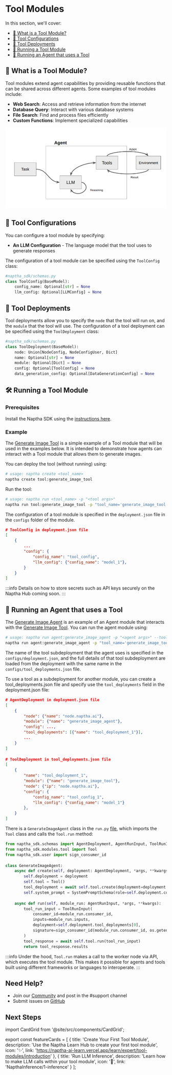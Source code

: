 # Tool Modules

In this section, we'll cover:

- [🔧 What is a Tool Module?](#-what-is-a-tool-module)
- [📝 Tool Configurations](#-tool-configurations)
- [🐋 Tool Deployments](#-tool-deployments)
- [🚀 Running a Tool Module](#-running-a-tool-module)
- [🤖 Running an Agent that uses a Tool](#-running-an-agent-that-uses-a-tool)

## 🔧 What is a Tool Module?

Tool modules extend agent capabilities by providing reusable functions that can be shared across different agents. Some examples of tool modules include:

- **Web Search**: Access and retrieve information from the internet
- **Database Query**: Interact with various database systems
- **File Search**: Find and process files efficiently
- **Custom Functions**: Implement specialized capabilities

![Tool Integration](/img/tool-integration.png)

## 📝 Tool Configurations

You can configure a tool module by specifying:

- **An LLM Configuration** - The language model that the tool uses to generate responses

The configuration of a tool module can be specified using the `ToolConfig` class:

```python
#naptha_sdk/schemas.py
class ToolConfig(BaseModel):
    config_name: Optional[str] = None
    llm_config: Optional[LLMConfig] = None
```

## 🚀 Tool Deployments

Tool deployments allow you to specify the `node` that the tool will run on, and the `module` that the tool will use. The configuration of a tool deployment can be specified using the `ToolDeployment` class:

```python
#naptha_sdk/schemas.py
class ToolDeployment(BaseModel):
    node: Union[NodeConfig, NodeConfigUser, Dict]
    name: Optional[str] = None
    module: Optional[Dict] = None
    config: Optional[ToolConfig] = None
    data_generation_config: Optional[DataGenerationConfig] = None
```

## 🛠️ Running a Tool Module

### Prerequisites

Install the Naptha SDK using the [instructions here](https://github.com/NapthaAI/naptha-sdk/?tab=readme-ov-file#install).

### Example

The [Generate Image Tool](https://github.com/NapthaAI/generate_image_tool) is a simple example of a Tool module that will be used in the examples below. It is intended to demonstrate how agents can interact with a Tool module that allows them to generate images.

You can deploy the tool (without running) using:

```bash
# usage: naptha create <tool_name>
naptha create tool:generate_image_tool
```

Run the tool:

```bash
# usage: naptha run <tool_name> -p "<tool args>"
naptha run tool:generate_image_tool -p "tool_name='generate_image_tool' tool_input_data='A beautiful image of a cat'"
```

The configuration of a tool module is specified in the `deployment.json` file in the `configs` folder of the module.

```json
# ToolConfig in deployment.json file 
[
    {
        ...
        "config": {
            "config_name": "tool_config",
            "llm_config": {"config_name": "model_1"},
        }
    }
]
```

:::info
Details on how to store secrets such as API keys securely on the Naptha Hub coming soon.
:::

## 🤖 Running an Agent that uses a Tool

The [Generate Image Agent](https://github.com/NapthaAI/generate_image_agent) is an example of an Agent module that interacts with the [Generate Image Tool](https://github.com/NapthaAI/generate_image_tool). You can run the agent module using:

```bash
# usage: naptha run agent:generate_image_agent -p "<agent args>" --tool_nodes "<node_ips>"
naptha run agent:generate_image_agent -p "tool_name='generate_image_tool' tool_input_data='A beautiful image of a cat'" --tool_nodes "node.naptha.ai"
```

The name of the tool subdeployment that the agent uses is specified in the `configs/deployment.json`, and the full details of that tool subdeployment are loaded from the deployment with the same name in the `configs/tool_deployments.json` file.


To use a tool as a subdeployment for another module, you can create a tool_deployments.json file and specify use the `tool_deployments` field in the deployment.json file:

```json
# AgentDeployment in deployment.json file 
[
    {
        "node": {"name": "node.naptha.ai"},
        "module": {"name": "generate_image_agent"},
        "config": ...,
        "tool_deployments": [{"name": "tool_deployment_1"}],
        ...
    }
]

# ToolDeployment in tool_deployments.json file
[
    {
        "name": "tool_deployment_1",
        "module": {"name": "generate_image_tool"},
        "node": {"ip": "node.naptha.ai"},
        "config": {
            "config_name": "tool_config_1",
            "llm_config": {"config_name": "model_1"}
        },
    }
]
```

There is a `GenerateImageAgent` class in the `run.py` [file](https://github.com/NapthaAI/generate_image_agent/blob/main/generate_image_agent/run.py#L16), which imports the `Tool` class and calls the `Tool.run` method:

```python
from naptha_sdk.schemas import AgentDeployment, AgentRunInput, ToolRunInput
from naptha_sdk.modules.tool import Tool
from naptha_sdk.user import sign_consumer_id

class GenerateImageAgent:
    async def create(self, deployment: AgentDeployment, *args, **kwargs):
        self.deployment = deployment
        self.tool = Tool()
        tool_deployment = await self.tool.create(deployment=deployment.tool_deployments[0])
        self.system_prompt = SystemPromptSchema(role=self.deployment.config.system_prompt["role"])

    async def run(self, module_run: AgentRunInput, *args, **kwargs):
        tool_run_input = ToolRunInput(
            consumer_id=module_run.consumer_id,
            inputs=module_run.inputs,
            deployment=self.deployment.tool_deployments[0],
            signature=sign_consumer_id(module_run.consumer_id, os.getenv("PRIVATE_KEY_FULL_PATH"))
        )
        tool_response = await self.tool.run(tool_run_input)
        return tool_response.results
```

:::info
Under the hood, `Tool.run` makes a call to the worker node via API, which executes the tool module. This makes it possible for agents and tools built using different frameworks or languages to interoperate.
:::

## Need Help?
- Join our [Community](https://naptha.ai/naptha-community) and post in the #support channel 
- Submit issues on [GitHub](https://github.com/NapthaAI)

## Next Steps

import CardGrid from '@site/src/components/CardGrid';

export const featureCards = [
  {
    title: 'Create Your First Tool Module',
    description: 'Use the Naptha Learn Hub to create your first tool module',
    icon: '✨',
    link: 'https://naptha-ai-learn.vercel.app/learn/expert/tool-modules/introduction'
  },
  {
    title: 'Run LLM Inference',
    description: 'Learn how to make LLM calls within your tool module',
    icon: '🧠',
    link: 'NapthaInference/1-inference'
  }
];
